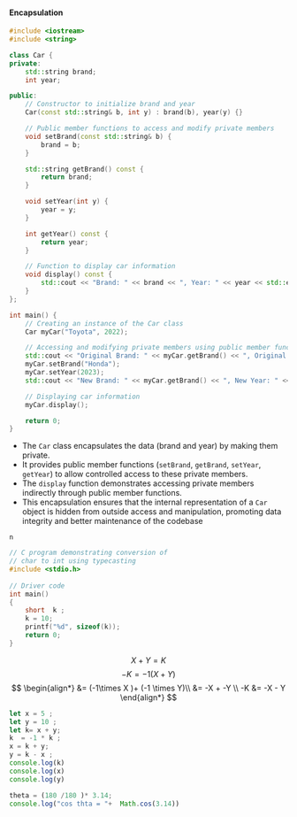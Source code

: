 #### Encapsulation
```cpp
#include <iostream>
#include <string>

class Car {
private:
    std::string brand;
    int year;

public:
    // Constructor to initialize brand and year
    Car(const std::string& b, int y) : brand(b), year(y) {}

    // Public member functions to access and modify private members
    void setBrand(const std::string& b) {
        brand = b;
    }

    std::string getBrand() const {
        return brand;
    }

    void setYear(int y) {
        year = y;
    }

    int getYear() const {
        return year;
    }

    // Function to display car information
    void display() const {
        std::cout << "Brand: " << brand << ", Year: " << year << std::endl;
    }
};

int main() {
    // Creating an instance of the Car class
    Car myCar("Toyota", 2022);

    // Accessing and modifying private members using public member functions
    std::cout << "Original Brand: " << myCar.getBrand() << ", Original Year: " << myCar.getYear() << std::endl;
    myCar.setBrand("Honda");
    myCar.setYear(2023);
    std::cout << "New Brand: " << myCar.getBrand() << ", New Year: " << myCar.getYear() << std::endl;

    // Displaying car information
    myCar.display();

    return 0;
}

```
- The `Car` class encapsulates the data (brand and year) by making them private.
- It provides public member functions (`setBrand`, `getBrand`, `setYear`, `getYear`) to allow controlled access to these private members.
- The `display` function demonstrates accessing private members indirectly through public member functions.
- This encapsulation ensures that the internal representation of a `Car` object is hidden from outside access and manipulation, promoting data integrity and better maintenance of the codebase





```dataview
n
```




```c
// C program demonstrating conversion of
// char to int using typecasting
#include <stdio.h>
 
// Driver code
int main()
{
    short  k ;
    k = 10;
    printf("%d", sizeof(k));
    return 0;
}
```


$$
X + Y = K
$$
$$
-K = -1(X + Y)
$$
$$
\begin{align*}
&= (-1\times X )+ (-1 \times Y)\\
&= -X + -Y \\
-K &= -X - Y
\end{align*}
$$

```js
let x = 5 ;
let y = 10 ;
let k= x + y;
k  = -1 * k ;
x = k + y;
y = k - x ;
console.log(k)
console.log(x)
console.log(y)

```

```js
theta = (180 /180 )* 3.14;
console.log("cos thta = "+  Math.cos(3.14))
